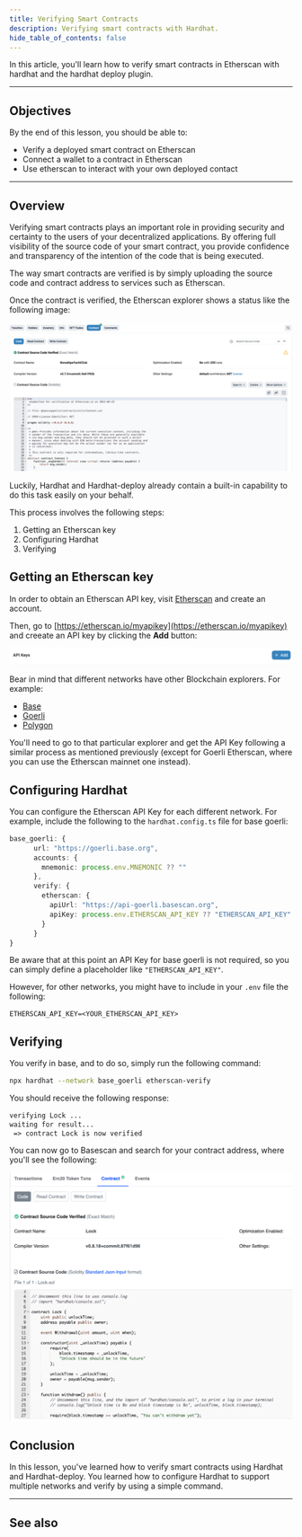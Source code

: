 ```yaml
---
title: Verifying Smart Contracts
description: Verifying smart contracts with Hardhat.
hide_table_of_contents: false
---
```


In this article, you'll learn how to verify smart contracts in Etherscan with hardhat and the hardhat deploy plugin.

---

## Objectives

By the end of this lesson, you should be able to:

- Verify a deployed smart contract on Etherscan
- Connect a wallet to a contract in Etherscan
- Use etherscan to interact with your own deployed contact

---

## Overview

Verifying smart contracts plays an important role in providing security and certainty to the users of your decentralized applications. By offering full visibility of the source code of your smart contract, you provide confidence and transparency of the intention of the code that is being executed.

The way smart contracts are verified is by simply uploading the source code and contract address to services such as Etherscan.

Once the contract is verified, the Etherscan explorer shows a status like the following image:

![Verified contract](../../assets/images/hardhat-verify/hardhat-verify.png)

Luckily, Hardhat and Hardhat-deploy already contain a built-in capability to do this task easily on your behalf.

This process involves the following steps:

1. Getting an Etherscan key
2. Configuring Hardhat
3. Verifying

## Getting an Etherscan key

In order to obtain an Etherscan API key, visit [Etherscan](https://etherscan.io/) and create an account.

Then, go to [https://etherscan.io/myapikey](https://etherscan.io/myapikey) and creeate an API key by clicking the **Add** button:

![Add key](../../assets/images/hardhat-verify/harhat-verify-create-key.png)

Bear in mind that different networks have other Blockchain explorers. For example:

- [Base](https://goerli.basescan.org/)
- [Goerli](https://goerli.etherscan.io/)
- [Polygon](https://polygonscan.com/)

You'll need to go to that particular explorer and get the API Key following a similar process as mentioned previously (except for Goerli Etherscan, where you can use the Etherscan mainnet one instead).

## Configuring Hardhat

You can configure the Etherscan API Key for each different network. For example, include the following to the `hardhat.config.ts` file for base goerli:

```typescript
base_goerli: {
      url: "https://goerli.base.org",
      accounts: {
        mnemonic: process.env.MNEMONIC ?? ""
      },
      verify: {
        etherscan: {
          apiUrl: "https://api-goerli.basescan.org",
          apiKey: process.env.ETHERSCAN_API_KEY ?? "ETHERSCAN_API_KEY"
        }
      }
}
```

Be aware that at this point an API Key for base goerli is not required, so you can simply define a placeholder like `"ETHERSCAN_API_KEY"`.

However, for other networks, you might have to include in your `.env` file the following:

```
ETHERSCAN_API_KEY=<YOUR_ETHERSCAN_API_KEY>
```

## Verifying

You verify in base, and to do so, simply run the following command:

```bash
npx hardhat --network base_goerli etherscan-verify
```

You should receive the following response:

```
verifying Lock ...
waiting for result...
 => contract Lock is now verified
```

You can now go to Basescan and search for your contract address, where you'll see the following:

![Base scan success](../../assets/images/hardhat-verify/hardhat-verify-success.png)

## Conclusion

In this lesson, you've learned how to verify smart contracts using Hardhat and Hardhat-deploy. You learned how to configure Hardhat to support multiple networks and verify by using a simple command.

---

## See also

[Solidity Docs]: https://docs.soliditylang.org/en/v0.8.17/
[Remix Project]: https://remix-project.org/
[Hardhat Deploy]: https://github.com/wighawag/hardhat-deploy
